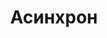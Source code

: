 ---
layout: archive_film
permalink: ua/archive/2021/long-short/asynchron

title: Асинхрон
director: Robin Schüllenbach,<br/> Jens Kipper
country: Німеччина
description: Одна робота, одне рішення, дві точки зору.
category: long-short
image_folder: images/films/archive/2021/long-short/asynchron
is_winner: false
submission_year: 2021
lang: ua
---